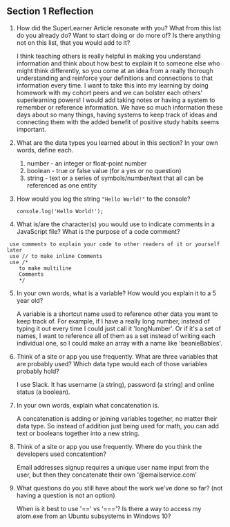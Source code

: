 ## Section 1 Reflection

1. How did the SuperLearner Article resonate with you? What from this list do you already do? Want to start doing or do more of? Is there anything not on this list, that you would add to it?

    I think teaching others is really helpful in making you understand information and think about how best to explain it to someone else who might think differently, so you come at an idea from a really thorough understanding and reinforce your definitions and connections to that information every time. I want to take this into my learning by doing homework with my cohort peers and we can bolster each others' superlearning powers! I would add taking notes or having a system to remember or reference information. We have so much information these days about so many things, having systems to keep track of ideas and connecting them with the added benefit of positive study habits seems important.

2. What are the data types you learned about in this section? In your own words, define each.

    1. number - an integer or float-point number
    2. boolean - true or false value (for a yes or no question)
    3. string - text or a series of symbols/number/text that all can be referenced as one entity

3. How would you log the string `"Hello World!"` to the console?

    `console.log('Hello World!');`

4. What is/are the character(s) you would use to indicate comments in a JavaScript file? What is the purpose of a code comment?

 ```
  use comments to explain your code to other readers of it or yourself later  
  use // to make inline Comments
  use /*
     to make multiline
     Comments
     */
```
5. In your own words, what is a variable? How would you explain it to a 5 year old?

    A variable is a shortcut name used to reference other data you want to keep track of. For example, if I have a really long number, instead of typing it out every time I could just call it 'longNumber'. Or if it's a set of names, I want to reference all of them as a set instead of writing each individual one, so I could make an array with a name like 'beanieBabies'.

6. Think of a site or app you use frequently. What are three variables that are probably used? Which data type would each of those variables probably hold?

    I use Slack. It has username (a string), password (a string) and online status (a boolean).

7. In your own words, explain what concatenation is.

    A concatenation is adding or joining variables together, no matter their data type. So instead of addition just being used for math, you can add text or booleans together into a new string.

8. Think of a site or app you use frequently. Where do you think the developers used concatention?

    Email addresses signup requires a unique user name input from the user, but then they concatenate their own '@emailservice.com'

9. What questions do you still have about the work we've done so far? (not having a question is not an option)

    When is it best to use '==' vs '==='?
    Is there a way to access my atom.exe from an Ubuntu subsystems in Windows 10?
